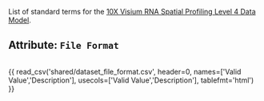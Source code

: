 List of standard terms for the [10X Visium RNA Spatial Profiling Level 4 Data Model](../model/visiumRNALevel4.md).

## Attribute: `File Format`

<div style="max-height:650px; overflow-x: hidden; overflow-y: auto;">

{{ read_csv('shared/dataset_file_format.csv', header=0, names=['Valid Value','Description'], usecols=['Valid Value','Description'], tablefmt='html') }}

</div>